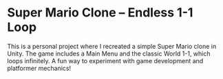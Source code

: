 # Super Mario Clone – Endless 1-1 Loop

This is a personal project where I recreated a simple Super Mario clone in Unity. The game includes a Main Menu and the classic World 1-1, which loops infinitely. A fun way to experiment with game development and platformer mechanics!

